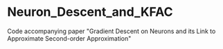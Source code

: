 # Neuron_Descent_and_KFAC
Code accompanying paper "Gradient Descent on Neurons and its Link to Approximate Second-order Approximation"
